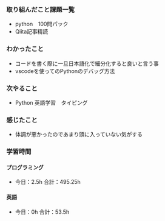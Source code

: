 ### 取り組んだこと課題一覧
- python　100問パック
- Qiita記事精読
### わかったこと
- コードを書く際に一旦日本語化で細分化すると良いと言う事
- vscodeを使ってのPythonのデバッグ方法
### 次やること
- Python  英語学習　タイピング
### 感じたこと
- 体調が悪かったのであまり頭に入っていない気がする
### 学習時間
#### プログラミング
- 今日：2.5h 合計：495.25h
#### 英語
- 今日：0h 合計：53.5h